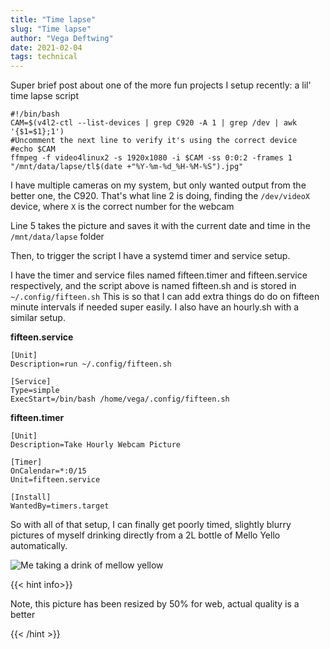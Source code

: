 ```yaml
---
title: "Time lapse"
slug: "Time lapse"
author: "Vega Deftwing"
date: 2021-02-04
tags: technical
---
```


Super brief post about one of the more fun projects I setup recently: a lil' time lapse script

```
#!/bin/bash
CAM=$(v4l2-ctl --list-devices | grep C920 -A 1 | grep /dev | awk '{$1=$1};1')
#Uncomment the next line to verify it's using the correct device
#echo $CAM
ffmpeg -f video4linux2 -s 1920x1080 -i $CAM -ss 0:0:2 -frames 1 "/mnt/data/lapse/tl$(date +"%Y-%m-%d_%H-%M-%S").jpg"
```

I have multiple cameras on my system, but only wanted output from the better one, the C920. That's what line 2 is doing, finding the `/dev/videoX` device, where `X` is the correct number for the webcam

Line 5 takes the picture and saves it with the current date and time in the `/mnt/data/lapse` folder

Then, to trigger the script I have a systemd timer and service setup.

I have the timer and service files named fifteen.timer and fifteen.service respectively, and the script above is named fifteen.sh and is stored in `~/.config/fifteen.sh` This is so that I can add extra things do do on fifteen minute intervals if needed super easily. I also have an hourly.sh with a similar setup.

**fifteen.service**

```
[Unit]
Description=run ~/.config/fifteen.sh

[Service]
Type=simple
ExecStart=/bin/bash /home/vega/.config/fifteen.sh
```

**fifteen.timer**

```
[Unit]
Description=Take Hourly Webcam Picture

[Timer]
OnCalendar=*:0/15
Unit=fifteen.service

[Install]
WantedBy=timers.target
```



So with all of that setup, I can finally get poorly timed, slightly blurry pictures of myself drinking directly from a 2L bottle of Mello Yello automatically.

![Me taking a drink of mellow yellow](/tl2021-02-03_19-15-17.jpg)

{{< hint info>}}

Note, this picture has been resized by 50% for web, actual quality is a better

{{< /hint >}}